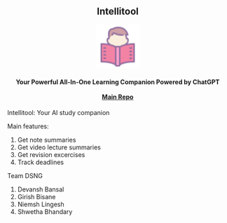 <h2 align="center"><b>Intellitool</b></h2>

<p align="center">
<img src="public/logo512.png" alt="Intellitool" width="100" />
</p>

<h4 align="center">
  <b>Your Powerful All-In-One Learning Companion Powered by ChatGPT</b>
  <br /><br />
  <a href="https://github.com/NimishLingesh">Main Repo</a>
</h4>


Intellitool: Your AI study companion

Main features:
1. Get note summaries
2. Get video lecture summaries
3. Get revision excercises
4. Track deadlines



Team DSNG
1. Devansh Bansal
2. Girish Bisane
3. Niemsh Lingesh
4. Shwetha Bhandary
